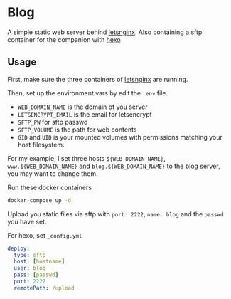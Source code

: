 # Blog

A simple static web server behind [letsnginx](https://github.com/xiayyu/dockerfiles/tree/master/letsnginx). Also containing a sftp container for the companion with [hexo](https://github.com/hexojs/hexo)

## Usage

First, make sure the three containers of [letsnginx](https://github.com/xiayyu/dockerfiles/tree/master/letsnginx) are running.

Then, set up the environment vars by edit the `.env` file.

* `WEB_DOMAIN_NAME` is the domain of you server
* `LETSENCRYPT_EMAIL` is the email for letsencrypt
* `SFTP_PW` for sftp passwd
* `SFTP_VOLUME` is the path for web contents
* `GID` and `UID` is your mounted volumes with permissions matching your host filesystem.

For my example, I set three hosts `${WEB_DOMAIN_NAME}`, `www.${WEB_DOMAIN_NAME}` and `blog.${WEB_DOMAIN_NAME}` to the blog server, you may want to change them.

Run these docker containers

```bash
docker-compose up -d
```

Upload you static files via sftp with `port: 2222`, `name: blog` and the `passwd` you have set.

For hexo, set `_config.yml`

```yml
deploy:
  type: sftp
  host: [hostname]
  user: blog
  pass: [passwd]
  port: 2222
  remotePath: /upload
```
